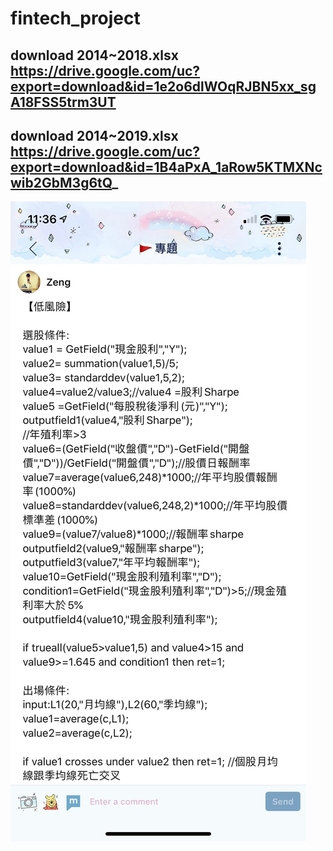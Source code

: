 # fintech_project

## download 2014~2018.xlsx https://drive.google.com/uc?export=download&id=1e2o6dlWOqRJBN5xx_sgA18FSS5trm3UT

## download 2014~2019.xlsx https://drive.google.com/uc?export=download&id=1B4aPxA_1aRow5KTMXNcwib2GbM3g6tQ_

<img src="https://raw.githubusercontent.com/Rjunjun/fintech_project/master/img/timeline.jpg"
     style="float: left; margin-right: 10px;" />
